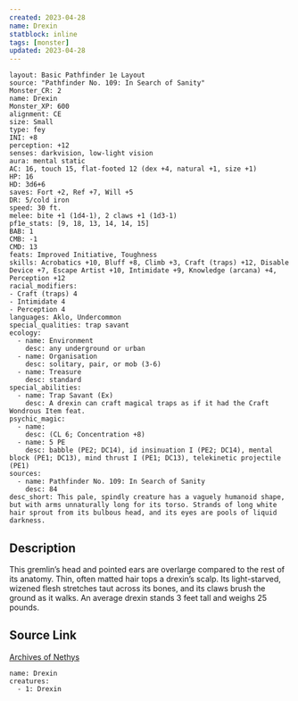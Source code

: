 ```yaml
---
created: 2023-04-28
name: Drexin
statblock: inline
tags: [monster]
updated: 2023-04-28
---
```

```statblock
layout: Basic Pathfinder 1e Layout
source: "Pathfinder No. 109: In Search of Sanity"
Monster_CR: 2
name: Drexin
Monster_XP: 600
alignment: CE
size: Small
type: fey
INI: +8
perception: +12
senses: darkvision, low-light vision
aura: mental static
AC: 16, touch 15, flat-footed 12 (dex +4, natural +1, size +1)
HP: 16
HD: 3d6+6
saves: Fort +2, Ref +7, Will +5
DR: 5/cold iron
speed: 30 ft.
melee: bite +1 (1d4-1), 2 claws +1 (1d3-1)
pf1e_stats: [9, 18, 13, 14, 14, 15]
BAB: 1
CMB: -1
CMD: 13
feats: Improved Initiative, Toughness
skills: Acrobatics +10, Bluff +8, Climb +3, Craft (traps) +12, Disable Device +7, Escape Artist +10, Intimidate +9, Knowledge (arcana) +4, Perception +12
racial_modifiers:
- Craft (traps) 4
- Intimidate 4
- Perception 4
languages: Aklo, Undercommon
special_qualities: trap savant
ecology:
  - name: Environment
    desc: any underground or urban
  - name: Organisation
    desc: solitary, pair, or mob (3-6)
  - name: Treasure
    desc: standard
special_abilities:
  - name: Trap Savant (Ex)
    desc: A drexin can craft magical traps as if it had the Craft Wondrous Item feat.
psychic_magic:
  - name:
    desc: (CL 6; Concentration +8)
  - name: 5 PE
    desc: babble (PE2; DC14), id insinuation I (PE2; DC14), mental block (PE1; DC13), mind thrust I (PE1; DC13), telekinetic projectile (PE1)
sources:
  - name: Pathfinder No. 109: In Search of Sanity
    desc: 84
desc_short: This pale, spindly creature has a vaguely humanoid shape, but with arms unnaturally long for its torso. Strands of long white hair sprout from its bulbous head, and its eyes are pools of liquid darkness.
```
## Description
This gremlin’s head and pointed ears are overlarge compared to the rest of its anatomy. Thin, often matted hair tops a drexin’s scalp. Its light-starved, wizened flesh stretches taut across its bones, and its claws brush the ground as it walks. An average drexin stands 3 feet tall and weighs 25 pounds.
## Source Link
[Archives of Nethys](https://aonprd.com/MonsterDisplay.aspx?ItemName=Drexin)
```encounter-table
name: Drexin
creatures:
  - 1: Drexin
```

